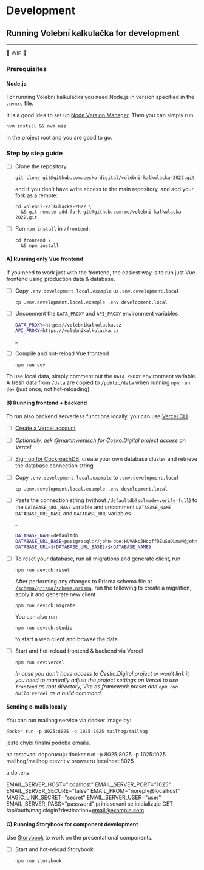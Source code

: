 # Development

## Running Volební kalkulačka for development

---

🚧 WIP 🚧

### Prerequisites

#### Node.js

For running Volební kalkulačka you need Node.js in version specified in the [`.nvmrc`](../.nvmrc) file.

It is a good idea to set up [Node Version Manager](https://github.com/nvm-sh/nvm). Then you can simply run

```console
nvm install && nvm use
```

in the project root and you are good to go.

### Step by step guide

- [ ] Clone the repository

  ```console
  git clone git@github.com:cesko-digital/volebni-kalkulacka-2022.git
  ```

  and if you don't have write access to the main repository, and add your fork as a remote:

  ```console
  cd volebni-kalkulacka-2022 \
    && git remote add fork git@github.com:me/volebni-kalkulacka-2022.git
  ```

- [ ] Run `npm install` in `/frontend`:

  ```console
  cd frontend \
    && npm install
  ```

#### A) Running only Vue frontend

If you need to work just with the frontend, the easiest way is to run just Vue frontend using production data & database.

- [ ] Copy `.env.development.local.example` to `.env.development.local`

  ```console
  cp .env.development.local.example .env.development.local
  ```

- [ ] Uncomment the `DATA_PROXY` and `API_PROXY` environment variables

  ```sh
  DATA_PROXY=https://volebnikalkulacka.cz
  API_PROXY=https://volebnikalkulacka.cz
  
  …
  ```

- [ ] Compile and hot-reload Vue frontend

  ```console
  npm run dev
  ```

To use local data, simply comment out the `DATA_PROXY` environment variable. A fresh data from `/data` are copied to `/public/data` when running `npm run dev` (just once, not hot-reloading).

#### B) Running frontend + backend

To run also backend serverless functions locally, you can use [Vercel CLI](https://vercel.com/docs/cli).

- [ ] [Create a Vercel account](https://vercel.com/signup)

- [ ] _Optionally, ask [@martinwenisch](https://github.com/martinwenisch) for Česko.Digital project access on Vercel_

- [ ] [Sign up for CockroachDB](https://cockroachlabs.cloud), create your own database cluster and retrieve the database connection string

- [ ] Copy `.env.development.local.example` to `.env.development.local`

  ```console
  cp .env.development.local.example .env.development.local
  ```

- [ ] Paste the connection string (without `/defaultdb?sslmode=verify-full`) to the `DATABASE_URL_BASE` variable and uncomment `DATABASE_NAME`, `DATABASE_URL_BASE` and `DATABASE_URL` variables

  ```sh
  …
  
  DATABASE_NAME=defaultdb
  DATABASE_URL_BASE=postgresql://john-doe:HUVAkcJHcpffDZuSuQLmwN@john-doe-development-5467.7tc.cockroachlabs.cloud:26257
  DATABASE_URL=${DATABASE_URL_BASE}/${DATABASE_NAME}
  ```

- [ ] To reset your database, run all migrations and generate client, run

  ```console
  npm run dev:db:reset
  ```

  After performing any changes to Prisma schema file at [`/schema/prisma/schema.prisma`](../schema/prisma/schema.primsa), run the following to create a migration, apply it and generate new client

  ```console
  npm run dev:db:migrate
  ```

  You can also run

  ```console
  npm run dev:db:studio
  ```

  to start a web client and browse the data.

- [ ] Start and hot-reload frontend & backend via Vercel

  ```console
  npm run dev:vercel
  ```

  _In case you don't have access to Česko.Digital project or won't link it, you need to manually adjust the project settings on Vercel to use `frontend` as root directory, Vite as framework preset and `npm run build:vercel` as a build command._

#### Sending e-mails locally

You can run mailhog service via docker image by:

```console
docker run -p 8025:8025 -p 1025:1025 mailhog/mailhog
```

jeste chybi finalni podoba emailu.

na testovani doporucuju
docker run -p 8025:8025 -p 1025:1025 mailhog/mailhog
otevrit v browseru localhost:8025

a do .env

EMAIL_SERVER_HOST="localhost"
EMAIL_SERVER_PORT="1025"
EMAIL_SERVER_SECURE="false"
EMAIL_FROM="noreply@localhost"
MAGIC_LINK_SECRET="secret"
EMAIL_SERVER_USER="user"
EMAIL_SERVER_PASS="password"
prihlasovani se inicializuje GET /api/auth/magiclogin?destination=email@example.com



#### C) Running Storybook for component development

Use [Storybook](https://storybook.js.org) to work on the presentational components.

- [ ] Start and hot-reload Storybook

  ```console
  npm run storybook
  ```
